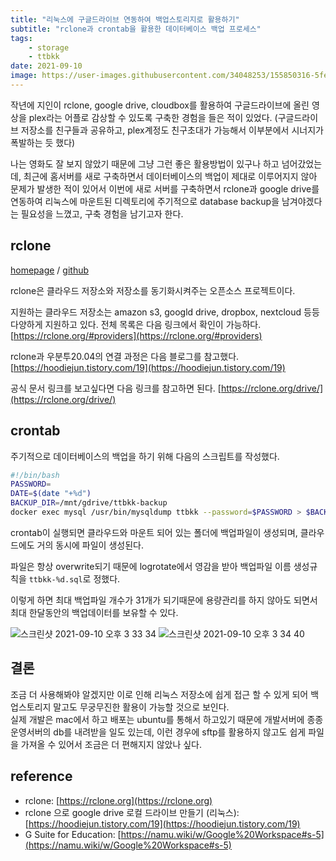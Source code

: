 ```yaml
---
title: "리눅스에 구글드라이브 연동하여 백업스토리지로 활용하기"
subtitle: "rclone과 crontab을 활용한 데이터베이스 백업 프로세스"
tags:
    - storage
    - ttbkk
date: 2021-09-10
image: https://user-images.githubusercontent.com/34048253/155850316-5fe00d64-13dc-48cc-8f63-0df29c77f7af.png
---
```


작년에 지인이 rclone, google drive, cloudbox를 활용하여 구글드라이브에 올린 영상을 plex라는 어플로 감상할 수 있도록 구축한 경험을 들은 적이 있었다. (구글드라이브 저장소를 친구들과 공유하고, plex계정도 친구초대가 가능해서 이부분에서 시너지가 폭발하는 듯 했다)

나는 영화도 잘 보지 않았기 때문에 그냥 그런 좋은 활용방법이 있구나 하고 넘어갔었는데, 최근에 홈서버를 새로 구축하면서 데이터베이스의 백업이 제대로 이루어지지 않아 문제가 발생한 적이 있어서 이번에 새로 서버를 구축하면서 rclone과 google drive를 연동하여 리눅스에 마운트된 디렉토리에 주기적으로 database backup을 남겨야겠다는 필요성을 느꼈고, 구축 경험을 남기고자 한다.

## rclone
[homepage](https://rclone.org/) / [github](https://github.com/rclone/rclone)

rclone은 클라우드 저장소와 저장소를 동기화시켜주는 오픈소스 프로젝트이다.

지원하는 클라우드 저장소는 amazon s3, googld drive, dropbox, nextcloud 등등 다양하게 지원하고 있다.
전체 목록은 다음 링크에서 확인이 가능하다.
[https://rclone.org/#providers](https://rclone.org/#providers)

rclone과 우분투20.04의 연결 과정은 다음 블로그를 참고했다.
[https://hoodiejun.tistory.com/19](https://hoodiejun.tistory.com/19)

공식 문서 링크를 보고싶다면 다음 링크를 참고하면 된다.
[https://rclone.org/drive/](https://rclone.org/drive/)

## crontab
주기적으로 데이터베이스의 백업을 하기 위해 다음의 스크립트를 작성했다.

```bash
#!/bin/bash
PASSWORD=
DATE=$(date "+%d")
BACKUP_DIR=/mnt/gdrive/ttbkk-backup
docker exec mysql /usr/bin/mysqldump ttbkk --password=$PASSWORD > $BACKUP_DIR/ttbkk-$DATE.sql
```

crontab이 실행되면 클라우드와 마운트 되어 있는 폴더에 백업파일이 생성되며, 클라우드에도 거의 동시에 파일이 생성된다.

파일은 항상 overwrite되기 때문에 logrotate에서 영감을 받아 백업파일 이름 생성규칙을 `ttbkk-%d.sql`로 정했다.

이렇게 하면 최대 백업파일 개수가 31개가 되기때문에 용량관리를 하지 않아도 되면서 최대 한달동안의 백업데이터를 보유할 수 있다.

![스크린샷 2021-09-10 오후 3 33 34](https://user-images.githubusercontent.com/34048253/132810281-76fc4808-a67f-4169-976f-2a125bfb93d3.png)
![스크린샷 2021-09-10 오후 3 34 40](https://user-images.githubusercontent.com/34048253/132810402-a1d20bd3-0a6d-4211-ab75-d3b73dcb2c23.png)

## 결론
조금 더 사용해봐야 알겠지만 이로 인해 리눅스 저장소에 쉽게 접근 할 수 있게 되어 백업스토리지 말고도 무궁무진한 활용이 가능할 것으로 보인다.<br>
실제 개발은 mac에서 하고 배포는 ubuntu를 통해서 하고있기 때문에 개발서버에 종종 운영서버의 db를 내려받을 일도 있는데, 이런 경우에 sftp를 활용하지 않고도 쉽게 파일을 가져올 수 있어서 조금은 더 편해지지 않았나 싶다.

## reference
- rclone: [https://rclone.org](https://rclone.org)
- rclone 으로 google drive 로컬 드라이브 만들기 (리눅스): [https://hoodiejun.tistory.com/19](https://hoodiejun.tistory.com/19)
- G Suite for Education:  [https://namu.wiki/w/Google%20Workspace#s-5](https://namu.wiki/w/Google%20Workspace#s-5)
